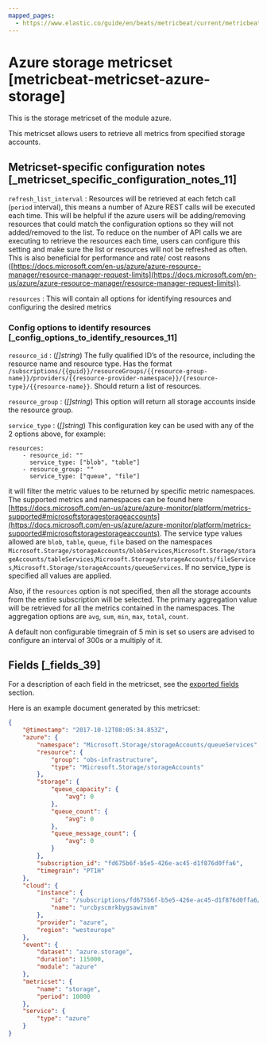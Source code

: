```yaml
---
mapped_pages:
  - https://www.elastic.co/guide/en/beats/metricbeat/current/metricbeat-metricset-azure-storage.html
---
```


# Azure storage metricset [metricbeat-metricset-azure-storage]

This is the storage metricset of the module azure.

This metricset allows users to retrieve all metrics from specified storage accounts.


## Metricset-specific configuration notes [_metricset_specific_configuration_notes_11]

`refresh_list_interval`
:   Resources will be retrieved at each fetch call (`period` interval), this means a number of Azure REST calls will be executed each time. This will be helpful if the azure users will be adding/removing resources that could match the configuration options so they will not added/removed to the list. To reduce on the number of API calls we are executing to retrieve the resources each time, users can configure this setting and make sure the list or resources will not be refreshed as often. This is also beneficial for performance and rate/ cost reasons ([https://docs.microsoft.com/en-us/azure/azure-resource-manager/resource-manager-request-limits](https://docs.microsoft.com/en-us/azure/azure-resource-manager/resource-manager-request-limits)).

`resources`
:   This will contain all options for identifying resources and configuring the desired metrics


### Config options to identify resources [_config_options_to_identify_resources_11]

`resource_id`
:   (*[]string*) The fully qualified ID’s of the resource, including the resource name and resource type. Has the format `/subscriptions/{{guid}}/resourceGroups/{{resource-group-name}}/providers/{{resource-provider-namespace}}/{resource-type}/{{resource-name}}`. Should return a list of resources.

`resource_group`
:   (*[]string*) This option will return all storage accounts inside the resource group.

`service_type`
:   (*[]string*) This configuration key can be used with any of the 2 options above, for example:

```
resources:
    - resource_id: ""
      service_type: ["blob", "table"]
    - resource_group: ""
      service_type: ["queue", "file"]
```

it will filter the metric values to be returned by specific metric namespaces. The supported metrics and namespaces can be found here [https://docs.microsoft.com/en-us/azure/azure-monitor/platform/metrics-supported#microsoftstoragestorageaccounts](https://docs.microsoft.com/en-us/azure/azure-monitor/platform/metrics-supported#microsoftstoragestorageaccounts). The service type values allowed are `blob`, `table`, `queue`, `file` based on the namespaces  `Microsoft.Storage/storageAccounts/blobServices`,`Microsoft.Storage/storageAccounts/tableServices`,`Microsoft.Storage/storageAccounts/fileServices`,`Microsoft.Storage/storageAccounts/queueServices`. If no service_type is specified all values are applied.

Also, if the `resources` option is not specified, then all the storage accounts from the entire subscription will be selected. The primary aggregation value will be retrieved for all the metrics contained in the namespaces. The aggregation options are `avg`, `sum`, `min`, `max`, `total`, `count`.

A default non configurable timegrain of 5 min is set so users are advised to configure an interval of 300s or  a multiply of it.

## Fields [_fields_39]

For a description of each field in the metricset, see the [exported fields](/reference/metricbeat/exported-fields-azure.md) section.

Here is an example document generated by this metricset:

```json
{
    "@timestamp": "2017-10-12T08:05:34.853Z",
    "azure": {
        "namespace": "Microsoft.Storage/storageAccounts/queueServices",
        "resource": {
            "group": "obs-infrastructure",
            "type": "Microsoft.Storage/storageAccounts"
        },
        "storage": {
            "queue_capacity": {
                "avg": 0
            },
            "queue_count": {
                "avg": 0
            },
            "queue_message_count": {
                "avg": 0
            }
        },
        "subscription_id": "fd675b6f-b5e5-426e-ac45-d1f876d0ffa6",
        "timegrain": "PT1H"
    },
    "cloud": {
        "instance": {
            "id": "/subscriptions/fd675b6f-b5e5-426e-ac45-d1f876d0ffa6/resourceGroups/obs-infrastructure/providers/Microsoft.Storage/storageAccounts/urcbyscmrkbygsawinvm/queueServices/default",
            "name": "urcbyscmrkbygsawinvm"
        },
        "provider": "azure",
        "region": "westeurope"
    },
    "event": {
        "dataset": "azure.storage",
        "duration": 115000,
        "module": "azure"
    },
    "metricset": {
        "name": "storage",
        "period": 10000
    },
    "service": {
        "type": "azure"
    }
}
```


